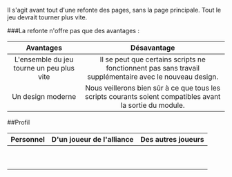 Il s'agit avant tout d'une refonte des pages, sans la page principale.
Tout le jeu devrait tourner plus vite.

###La refonte n'offre pas que des avantages :

|                 Avantages                 |                                                Désavantage                                                |
| :---------------------------------------: | :-------------------------------------------------------------------------------------------------------: |
| L'ensemble du jeu tourne un peu plus vite |  Il se peut que certains scripts ne fonctionnent pas sans travail supplémentaire avec le nouveau design.  |
|             Un design moderne             | Nous veillerons bien sûr à ce que tous les scripts courants soient compatibles avant la sortie du module. |



##Profil

|                 Personnel                 |        D'un joueur de l'alliance          |            Des autres joueurs             |
| :---------------------------------------: | :---------------------------------------: | :---------------------------------------: |
|                                           |                                           |                                           |
|                                           |                                           |                                           |
|                                           |                                           |                                           |
|                                           |                                           |                                           |
|                                           |                                           |                                           |
|                                           |                                           |                                           |
|                                           |                                           |                                           |
|                                           |                                           |                                           |
|                                           |                                           |                                           |


